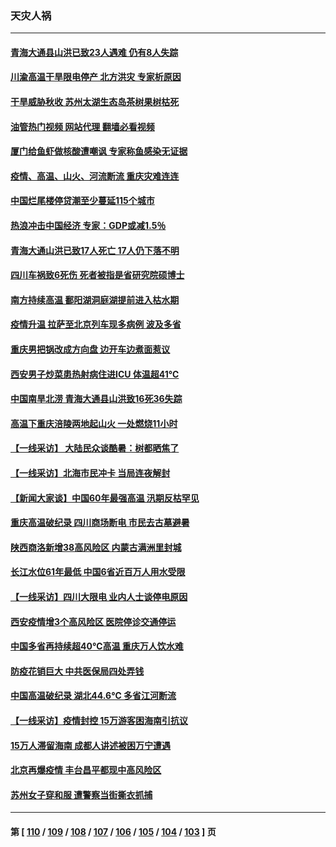 ### 天灾人祸
---
#### [青海大通县山洪已致23人遇难 仍有8人失踪](../../pages/ncid280/n13806353.md?08201645) 
#### [川渝高温干旱限电停产 北方洪灾 专家析原因](../../pages/ncid280/n13805975.md?08201645) 
#### [干旱威胁秋收 苏州太湖生态岛茶树果树枯死](../../pages/ncid280/n13806019.md?08201645) 
#### [油管热门视频 网站代理 翻墙必看视频](http://209.222.30.114:81/youtube.html?08201645)
#### [厦门给鱼虾做核酸遭嘲讽 专家称鱼感染无证据](../../pages/ncid280/n13805873.md?08201645) 
#### [疫情、高温、山火、河流断流 重庆灾难连连](../../pages/ncid280/n13805867.md?08201645) 
#### [中国烂尾楼停贷潮至少蔓延115个城市](../../pages/ncid280/n13805842.md?08201645) 
#### [热浪冲击中国经济 专家：GDP或减1.5％](../../pages/ncid280/n13805839.md?08201645) 
#### [青海大通山洪已致17人死亡 17人仍下落不明](../../pages/ncid280/n13805675.md?08201645) 
#### [四川车祸致6死伤 死者被指是省研究院硕博士](../../pages/ncid280/n13805643.md?08201645) 
#### [南方持续高温 鄱阳湖洞庭湖提前进入枯水期](../../pages/ncid280/n13805494.md?08201645) 
#### [疫情升温 拉萨至北京列车现多病例 波及多省](../../pages/ncid280/n13805023.md?08201645) 
#### [重庆男把锅改成方向盘 边开车边煮面惹议](../../pages/ncid280/n13805147.md?08201645) 
#### [西安男子炒菜患热射病住进ICU 体温超41℃](../../pages/ncid280/n13805038.md?08201645) 
#### [中国南旱北涝 青海大通县山洪致16死36失踪](../../pages/ncid280/n13804928.md?08201645) 
#### [高温下重庆涪陵两地起山火 一处燃烧11小时](../../pages/ncid280/n13804885.md?08201645) 
#### [【一线采访】 大陆民众谈酷暑：树都晒焦了](../../pages/ncid280/n13804823.md?08201645) 
#### [【一线采访】北海市民冲卡 当局连夜解封](../../pages/ncid280/n13804394.md?08201645) 
#### [【新闻大家谈】中国60年最强高温 汛期反枯罕见](../../pages/ncid280/n13804532.md?08201645) 
#### [重庆高温破纪录 四川商场断电 市民去古墓避暑](../../pages/ncid280/n13804468.md?08201645) 
#### [陕西商洛新增38高风险区 内蒙古满洲里封城](../../pages/ncid280/n13804403.md?08201645) 
#### [长江水位61年最低 中国6省近百万人用水受限](../../pages/ncid280/n13804116.md?08201645) 
#### [【一线采访】四川大限电 业内人士谈停电原因](../../pages/ncid280/n13803685.md?08201645) 
#### [西安疫情增3个高风险区 医院停诊交通停运](../../pages/ncid280/n13803699.md?08201645) 
#### [中国多省再持续超40℃高温 重庆万人饮水难](../../pages/ncid280/n13803329.md?08201645) 
#### [防疫花销巨大 中共医保局四处弄钱](../../pages/ncid280/n13803275.md?08201645) 
#### [中国高温破纪录 湖北44.6℃ 多省江河断流](../../pages/ncid280/n13803212.md?08201645) 
#### [【一线采访】疫情封控 15万游客困海南引抗议](../../pages/ncid280/n13802950.md?08201645) 
#### [15万人滞留海南 成都人讲述被困万宁遭遇](../../pages/ncid280/n13802777.md?08201645) 
#### [北京再爆疫情 丰台昌平都现中高风险区](../../pages/ncid280/n13802921.md?08201645) 
#### [苏州女子穿和服 遭警察当街撕衣抓捕](../../pages/ncid280/n13802941.md?08201645) 

---
#### 第 [ [110](./110.md?08201645) / [109](./109.md?08201645) / [108](./108.md?08201645) / [107](./107.md?08201645) / [106](./106.md?08201645) / [105](./105.md?08201645) / [104](./104.md?08201645) / [103](./103.md?08201645) ] 页
